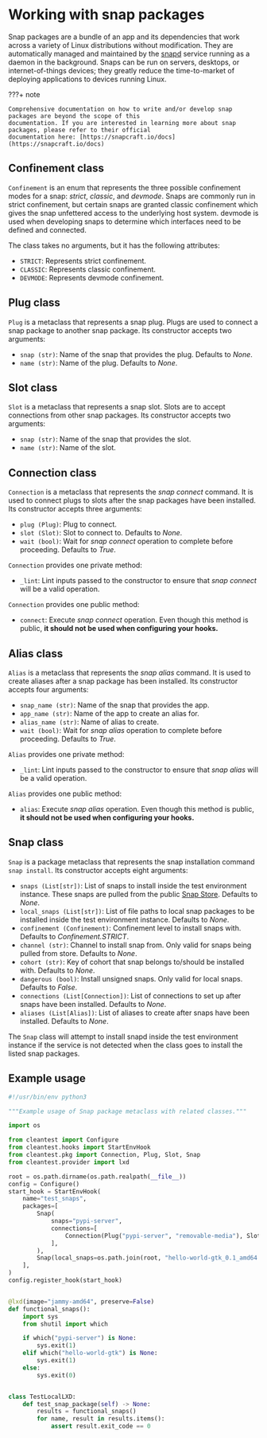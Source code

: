 # Working with snap packages

Snap packages are a bundle of an app and its dependencies that work across a variety of Linux distributions
without modification. They are automatically managed and maintained by the [snapd](https://snapcraft.io/snapd) 
service running as a daemon in the background. Snaps can be run on servers, desktops, or internet-of-things devices; 
they greatly reduce the time-to-market of deploying applications to devices running Linux.

???+ note
    
    Comprehensive documentation on how to write and/or develop snap packages are beyond the scope of this
    documentation. If you are interested in learning more about snap packages, please refer to their official
    documentation here: [https://snapcraft.io/docs](https://snapcraft.io/docs)

## Confinement class

`Confinement` is an enum that represents the three possible confinement modes for a snap: _strict_, _classic_, 
and _devmode_. Snaps are commonly run in strict confinement, but certain snaps are granted classic confinement which
gives the snap unfettered access to the underlying host system. devmode is used when developing snaps to determine
which interfaces need to be defined and connected.

The class takes no arguments, but it has the following attributes:

* `STRICT`: Represents strict confinement.
* `CLASSIC`: Represents classic confinement.
* `DEVMODE`: Represents devmode confinement.

## Plug class

`Plug` is a metaclass that represents a snap plug. Plugs are used to connect a snap package to another snap package. Its
constructor accepts two arguments:

* `snap (str)`: Name of the snap that provides the plug. Defaults to _None_.
* `name (str)`: Name of the plug. Defaults to _None_.

## Slot class

`Slot` is a metaclass that represents a snap slot. Slots are to accept connections from other snap packages. Its
constructor accepts two arguments:

* `snap (str)`: Name of the snap that provides the slot.
* `name (str)`: Name of the slot.

## Connection class

`Connection` is a metaclass that represents the _snap connect_ command. It is used to connect plugs to slots after
the snap packages have been installed. Its constructor accepts three arguments:

* `plug (Plug)`: Plug to connect.
* `slot (Slot)`: Slot to connect to. Defaults to _None_.
* `wait (bool)`: Wait for _snap connect_ operation to complete before proceeding. Defaults to _True_.

`Connection` provides one private method:

* `_lint`: Lint inputs passed to the constructor to ensure that _snap connect_ will be a valid operation.

`Connection` provides one public method:

* `connect`: Execute _snap connect_ operation. Even though this method is public, __it should not be used when 
    configuring your hooks.__

## Alias class

`Alias` is a metaclass that represents the _snap alias_ command. It is used to create aliases after a snap package
has been installed. Its constructor accepts four arguments:

* `snap_name (str)`: Name of the snap that provides the app.
* `app_name (str)`: Name of the app to create an alias for.
* `alias_name (str)`: Name of alias to create.
* `wait (bool)`: Wait for _snap alias_ operation to complete before proceeding. Defaults to _True_.

`Alias` provides one private method:

* `_lint`: Lint inputs passed to the constructor to ensure that _snap alias_ will be a valid operation.

`Alias` provides one public method:

* `alias`: Execute _snap alias_ operation. Even though this method is public, __it should not be used when
    configuring your hooks.__

## Snap class

`Snap` is a package metaclass that represents the snap installation command `snap install`. Its constructor accepts
eight arguments:

* `snaps (List[str])`: List of snaps to install inside the test environment instance. These snaps are pulled from
    the public [Snap Store](https://snapcraft.io/store). Defaults to _None_.
* `local_snaps (List[str])`: List of file paths to local snap packages to be installed inside the test environment
    instance. Defaults to _None_.
* `confinement (Confinement)`: Confinement level to install snaps with. Defaults to _Confinement.STRICT_.
* `channel (str)`: Channel to install snap from. Only valid for snaps being pulled from store. Defaults to _None_.
* `cohort (str)`: Key of cohort that snap belongs to/should be installed with. Defaults to _None_.
* `dangerous (bool)`: Install unsigned snaps. Only valid for local snaps. Defaults to _False_.
* `connections (List[Connection])`: List of connections to set up after snaps have been installed. Defaults to _None_.
* `aliases (List[Alias])`: List of aliases to create after snaps have been installed. Defaults to _None_.

The `Snap` class will attempt to install snapd inside the test environment instance if the service is not detected
when the class goes to install the listed snap packages.

## Example usage

```python
#!/usr/bin/env python3

"""Example usage of Snap package metaclass with related classes."""

import os

from cleantest import Configure
from cleantest.hooks import StartEnvHook
from cleantest.pkg import Connection, Plug, Slot, Snap
from cleantest.provider import lxd

root = os.path.dirname(os.path.realpath(__file__))
config = Configure()
start_hook = StartEnvHook(
    name="test_snaps",
    packages=[
        Snap(
            snaps="pypi-server",
            connections=[
                Connection(Plug("pypi-server", "removable-media"), Slot(name="removable-media"))
            ],
        ),
        Snap(local_snaps=os.path.join(root, "hello-world-gtk_0.1_amd64.snap"), dangerous=True),
    ],
)
config.register_hook(start_hook)


@lxd(image="jammy-amd64", preserve=False)
def functional_snaps():
    import sys
    from shutil import which

    if which("pypi-server") is None:
        sys.exit(1)
    elif which("hello-world-gtk") is None:
        sys.exit(1)
    else:
        sys.exit(0)


class TestLocalLXD:
    def test_snap_package(self) -> None:
        results = functional_snaps()
        for name, result in results.items():
            assert result.exit_code == 0
```